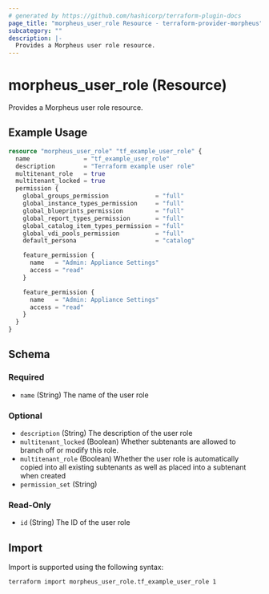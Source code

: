 ```yaml
---
# generated by https://github.com/hashicorp/terraform-plugin-docs
page_title: "morpheus_user_role Resource - terraform-provider-morpheus"
subcategory: ""
description: |-
  Provides a Morpheus user role resource.
---
```


# morpheus_user_role (Resource)

Provides a Morpheus user role resource.

## Example Usage

```terraform
resource "morpheus_user_role" "tf_example_user_role" {
  name               = "tf_example_user_role"
  description        = "Terraform example user role"
  multitenant_role   = true
  multitenant_locked = true
  permission {
    global_groups_permission             = "full"
    global_instance_types_permission     = "full"
    global_blueprints_permission         = "full"
    global_report_types_permission       = "full"
    global_catalog_item_types_permission = "full"
    global_vdi_pools_permission          = "full"
    default_persona                      = "catalog"

    feature_permission {
      name   = "Admin: Appliance Settings"
      access = "read"
    }

    feature_permission {
      name   = "Admin: Appliance Settings"
      access = "read"
    }
  }
}
```

<!-- schema generated by tfplugindocs -->
## Schema

### Required

- `name` (String) The name of the user role

### Optional

- `description` (String) The description of the user role
- `multitenant_locked` (Boolean) Whether subtenants are allowed to branch off or modify this role.
- `multitenant_role` (Boolean) Whether the user role is automatically copied into all existing subtenants as well as placed into a subtenant when created
- `permission_set` (String)

### Read-Only

- `id` (String) The ID of the user role

## Import

Import is supported using the following syntax:

```shell
terraform import morpheus_user_role.tf_example_user_role 1
```
